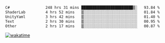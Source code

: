 <!--START_SECTION:waka-->

```txt
C#                248 hrs 31 mins ███████████████████████▒░   93.84 %
ShaderLab         4 hrs 52 mins   ▒░░░░░░░░░░░░░░░░░░░░░░░░   01.84 %
UnityYaml         3 hrs 42 mins   ▒░░░░░░░░░░░░░░░░░░░░░░░░   01.40 %
Text              2 hrs 30 mins   ▒░░░░░░░░░░░░░░░░░░░░░░░░   00.95 %
Other             2 hrs 17 mins   ▒░░░░░░░░░░░░░░░░░░░░░░░░   00.87 %
```

<!--END_SECTION:waka-->
[![wakatime](https://wakatime.com/badge/user/6c2f442e-41b4-42e3-bc06-d5d8203ad1da.svg)](https://wakatime.com/@6c2f442e-41b4-42e3-bc06-d5d8203ad1da)
